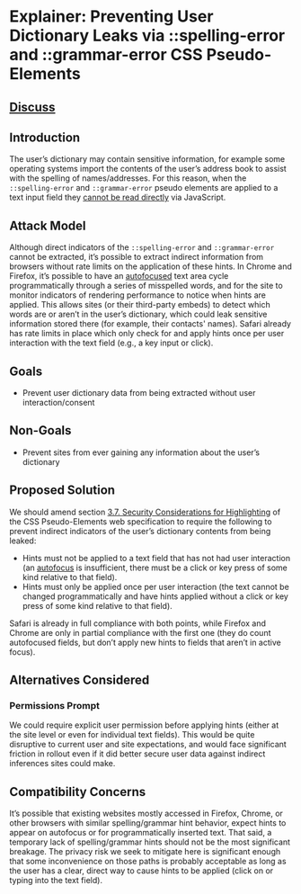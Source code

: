 # Explainer: Preventing User Dictionary Leaks via ::spelling-error and ::grammar-error CSS Pseudo-Elements

## [Discuss](https://github.com/explainers-by-googlers/user-dictionary-leaks/issues)

## Introduction

The user’s dictionary may contain sensitive information, for example some operating systems import the contents of the user’s address book to assist with the spelling of names/addresses. For this reason, when the `::spelling-error` and `::grammar-error` pseudo elements are applied to a text input field they [cannot be read directly](https://drafts.csswg.org/css-pseudo/#highlight-security) via JavaScript.

## Attack Model

Although direct indicators of the `::spelling-error` and `::grammar-error` cannot be extracted, it’s possible to extract indirect information from browsers without rate limits on the application of these hints. In Chrome and Firefox, it’s possible to have an [autofocused](https://developer.mozilla.org/en-US/docs/Web/HTML/Reference/Global_attributes/autofocus) text area cycle programmatically through a series of misspelled words, and for the site to monitor indicators of rendering performance to notice when hints are applied. This allows sites (or their third-party embeds) to detect which words are or aren’t in the user’s dictionary, which could leak sensitive information stored there (for example, their contacts' names). Safari already has rate limits in place which only check for and apply hints once per user interaction with the text field (e.g., a key input or click).

## Goals

* Prevent user dictionary data from being extracted without user interaction/consent

## Non-Goals

* Prevent sites from ever gaining any information about the user’s dictionary

## Proposed Solution

We should amend section [3.7. Security Considerations for Highlighting](https://drafts.csswg.org/css-pseudo/#highlight-security) of the CSS Pseudo-Elements web specification to require the following to prevent indirect indicators of the user’s dictionary contents from being leaked:

* Hints must not be applied to a text field that has not had user interaction (an [autofocus](https://developer.mozilla.org/en-US/docs/Web/HTML/Reference/Global_attributes/autofocus) is insufficient, there must be a click or key press of some kind relative to that field).
* Hints must only be applied once per user interaction (the text cannot be changed programmatically and have hints applied without a click or key press of some kind relative to that field).

Safari is already in full compliance with both points, while Firefox and Chrome are only in partial compliance with the first one (they do count autofocused fields, but don’t apply new hints to fields that aren’t in active focus).

## Alternatives Considered

### Permissions Prompt

We could require explicit user permission before applying hints (either at the site level or even for individual text fields). This would be quite disruptive to current user and site expectations, and would face significant friction in rollout even if it did better secure user data against indirect inferences sites could make.

## Compatibility Concerns

It’s possible that existing websites mostly accessed in Firefox, Chrome, or other browsers with similar spelling/grammar hint behavior, expect hints to appear on autofocus or for programmatically inserted text. That said, a temporary lack of spelling/grammar hints should not be the most significant breakage. The privacy risk we seek to mitigate here is significant enough that some inconvenience on those paths is probably acceptable as long as the user has a clear, direct way to cause hints to be applied (click on or typing into the text field).
